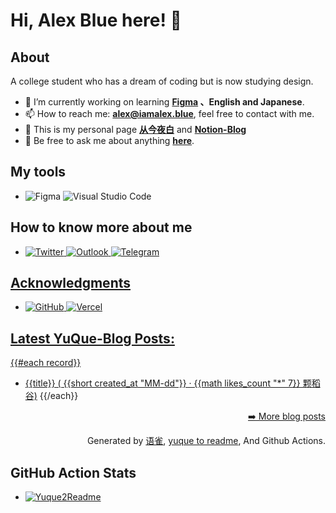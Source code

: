 # Hi, Alex Blue here! 👋 

## About
A college student who has a dream of coding but is now studying design.
- 🔭 I’m currently working on learning **[Figma](https://www.figma.com/) 、English and Japanese**.
- 📫 How to reach me: **[alex@iamalex.blue](mailto:alex@iamalex.blue)**, feel free to contact with me.
- 📢 This is my personal page **[从今夜白](https://iamalex.blue/)** and **[Notion-Blog](https://fluoxetine12.notion.site/)**
- 💬 Be free to ask me about anything **[here](https://github.com/congjinyebaiya/congjinyebaiya/issues)**.

## My tools
- <img alt="Figma" src="https://img.shields.io/badge/figma-%23F24E1E.svg?style=for-the-badge&logo=figma&logoColor=white"/> <img alt="Visual Studio Code" src="https://img.shields.io/badge/VisualStudioCode-0078d7.svg?style=for-the-badge&logo=visual-studio-code&logoColor=white"/>

## How to know more about me
- <a href='https://twitter.com/iamalex_blue'><img alt="Twitter" src="https://img.shields.io/badge/<Twitter>-%231DA1F2.svg?style=for-the-badge&logo=Twitter&logoColor=white"/>
  <a href='mailto:iamalexblue@outlook.com/'><img alt="Outlook" src="https://img.shields.io/badge/Microsoft_Outlook-0078D4?style=for-the-badge&logo=microsoft-outlook&logoColor=white" />
  <a href='https://telegram.me/Lauwish12/'><img alt="Telegram" src="https://img.shields.io/badge/Telegram-2CA5E0?style=for-the-badge&logo=telegram&logoColor=white" />

## Acknowledgments
- <a href='https://github.com/'><img alt="GitHub" src="https://img.shields.io/badge/github-%23121011.svg?style=for-the-badge&logo=github&logoColor=white"/> 
  <a href='https://vercel.com/'><img alt="Vercel" src="https://img.shields.io/badge/vercel-%23000000.svg?style=for-the-badge&logo=vercel&logoColor=white"/>
  
## Latest YuQue-Blog Posts: 
{{#each record}}
  - [{{title}} ( {{short created_at "MM-dd"}} · {{math likes_count "*" 7}} 颗稻谷)](https://yuque.com/{{@root.namespace}}/{{slug}})
{{/each}}


<p align="right"><a href="https://www.yuque.com/alexblue_blog/alexblue">➡️ More blog posts</a></p>
<p align="right">
  Generated by
  <a href="https://www.yuque.com">语雀</a>,
  <a href="https://github.com/marketplace/actions/yuque-to-readme">yuque to readme</a>,
  And Github Actions.
</p>
  
## GitHub Action Stats
- [![Yuque2Readme](https://github.com/iamalexblue/iamalexblue/actions/workflows/yuque-to-readme.yml/badge.svg)](https://github.com/iamalexblue/iamalexblue/actions/workflows/yuque-to-readme.yml)
